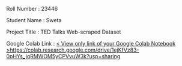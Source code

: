 Roll Number       :   23446

Student Name      :   Sweta

Project Title     :   TED Talks Web-scraped Dataset 

Google Colab Link :   [< View only link of your Google Colab Notebook >](https://colab.research.google.com/drive/1ejKfVz83-0pHYs_jqRMWOM5yCPVvuW3k?usp=sharing)https://colab.research.google.com/drive/1ejKfVz83-0pHYs_jqRMWOM5yCPVvuW3k?usp=sharing
